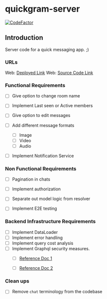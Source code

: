 # quickgram-server

[![CodeFactor](https://www.codefactor.io/repository/github/iamraviprakash/quickgram-server/badge)](https://www.codefactor.io/repository/github/iamraviprakash/quickgram-server)

## Introduction

Server code for a quick messaging app. ;)

### URLs

Web: [Deployed Link](https://quickgram.netlify.app)
Web: [Source Code Link](https://github.com/iamraviprakash/quickgram-web)


### Functional Requirements

- [ ] Give option to change room name
- [ ] Implement Last seen or Active members
- [ ] Give option to edit messages
- [ ] Add different message formats
  - [ ] Image
  - [ ] Video
  - [ ] Audio
- [ ] Implement Notification Service


### Non Functional Requirements

- [ ] Pagination in chats
- [ ] Implement authorization
- [ ] Separate out model logic from resolver
- [ ] Implement E2E testing


### Backend Infrastructure Requirements
- [ ] Implement DataLoader
- [ ] Implement error handling
- [ ] Implement query cost analysis
- [ ] Implement Graphql security measures. 
  - [ ] [Reference Doc 1](https://www.apollographql.com/blog/graphql/security/9-ways-to-secure-your-graphql-api-security-checklist/)
  - [ ] [Reference Doc 2](https://cheatsheetseries.owasp.org/cheatsheets/GraphQL_Cheat_Sheet.html)


### Clean ups

- [ ] Remove `chat` terminology from the codebase
